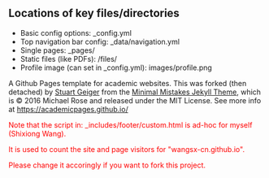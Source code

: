 ## Locations of key files/directories

* Basic config options: _config.yml
* Top navigation bar config: _data/navigation.yml
* Single pages: _pages/
* Static files (like PDFs): /files/
* Profile image (can set in _config.yml): images/profile.png


A Github Pages template for academic websites. This was forked (then detached) by [Stuart Geiger](https://github.com/staeiou) from the [Minimal Mistakes Jekyll Theme](https://mmistakes.github.io/minimal-mistakes/), which is © 2016 Michael Rose and released under the MIT License. See more info at https://academicpages.github.io/

<html><body>
<span style="color: red">
Note that the script in:
      _includes/footer/custom.html
is ad-hoc for myself (Shixiong Wang).

It is used to count the site and page visitors for "wangsx-cn.github.io".

Please change it accoringly if you want to fork this project.
</span>
</body></html>
